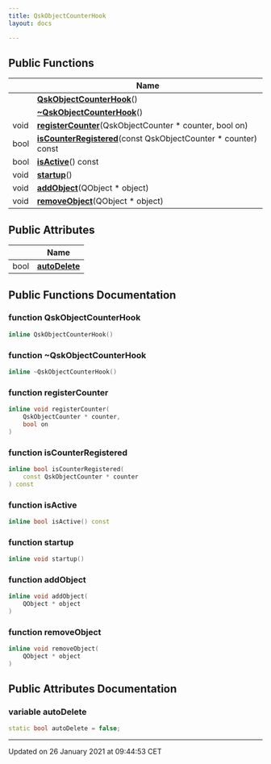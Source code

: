 ```yaml
---
title: QskObjectCounterHook
layout: docs

---
```





## Public Functions

|                | Name           |
| -------------- | -------------- |
| | **[QskObjectCounterHook](/docs/classes/class_qsk_object_counter_hook/#function-qskobjectcounterhook)**() |
| | **[~QskObjectCounterHook](/docs/classes/class_qsk_object_counter_hook/#function-~qskobjectcounterhook)**() |
| void | **[registerCounter](/docs/classes/class_qsk_object_counter_hook/#function-registercounter)**(QskObjectCounter * counter, bool on) |
| bool | **[isCounterRegistered](/docs/classes/class_qsk_object_counter_hook/#function-iscounterregistered)**(const QskObjectCounter * counter) const |
| bool | **[isActive](/docs/classes/class_qsk_object_counter_hook/#function-isactive)**() const |
| void | **[startup](/docs/classes/class_qsk_object_counter_hook/#function-startup)**() |
| void | **[addObject](/docs/classes/class_qsk_object_counter_hook/#function-addobject)**(QObject * object) |
| void | **[removeObject](/docs/classes/class_qsk_object_counter_hook/#function-removeobject)**(QObject * object) |

## Public Attributes

|                | Name           |
| -------------- | -------------- |
| bool | **[autoDelete](/docs/classes/class_qsk_object_counter_hook/#variable-autodelete)**  |

## Public Functions Documentation

### function QskObjectCounterHook

```cpp
inline QskObjectCounterHook()
```


### function ~QskObjectCounterHook

```cpp
inline ~QskObjectCounterHook()
```


### function registerCounter

```cpp
inline void registerCounter(
    QskObjectCounter * counter,
    bool on
)
```


### function isCounterRegistered

```cpp
inline bool isCounterRegistered(
    const QskObjectCounter * counter
) const
```


### function isActive

```cpp
inline bool isActive() const
```


### function startup

```cpp
inline void startup()
```


### function addObject

```cpp
inline void addObject(
    QObject * object
)
```


### function removeObject

```cpp
inline void removeObject(
    QObject * object
)
```


## Public Attributes Documentation

### variable autoDelete

```cpp
static bool autoDelete = false;
```


-------------------------------

Updated on 26 January 2021 at 09:44:53 CET